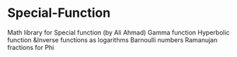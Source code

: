 # Special-Function
Math library for Special function (by Ali Ahmad)
Gamma function
Hyperbolic function &Inverse functions as logarithms
Barnoulli numbers
Ramanujan fractions for Phi
